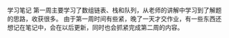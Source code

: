 学习笔记
第一周主要学习了数组链表、栈和队列，从老师的讲解中学习到了解题的思路，收获很多。
由于第一周时间有些紧，晚了一天才交作业，有一些东西还想记在笔记中，会在以后更新，同时也会抓紧完成第二周的内容。